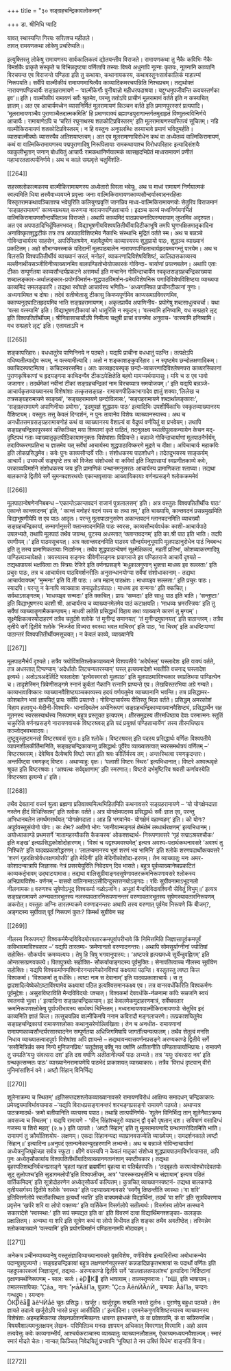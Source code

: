 +++
title = "३० सङ्ग्रहचन्द्रिकावलोकनम्"

+++
डा. श्रीनिधि प्याटि


यावत् स्थास्यन्ति गिरयः सरितश्च महीतले।  
तावत् रामयणकथा लोकेषु प्रचरिष्यति॥ 

इत्युक्तिस्तु लोकेषु रामायणस्य सार्वकालिकत्वं द्योतयन्तीव विराजते। 
रामायणकथा तु नैकैः कविभिः नैकैः विमर्शकैः प्राकृते संस्कृते च विभिन्नदृष्ट्या 
वर्णितापि  तस्याः  विषये  अधुनापि  नूत्नाः  कृतयः,  नूतनानि  काव्यानि 
विरचयन्त  एव  विराजन्ते  पण्डिता  इति  तु  कथायाः,  कथानायकस्य, 
कथावस्तुनःसार्वकालिकं  माहात्म्यं  निरूपयति।  सर्वेपि  वाल्मीकीयं 
रामायणमाश्रित्यैव  काव्यादिकमरचयन्निति  निश्चप्रचम्।  तद्यथोक्तं 
नारायणपण्डिचार्यैः सङ्ग्रहरामायणे –
‘वाल्मीकेर्गौः  पुनीयान्नो  महीधरपदाश्रया।  यद्दुग्धमुपजीवन्ति 
कवयस्तर्णका इव’॥ इति। वाल्मीकीयं रामायणं सर्वैः श्रुतमेव, परन्तु 
ततोऽपि प्राचीनं मूलरामाणं वर्तते इति न कस्यचित् ज्ञातम्। अत एव 
आचार्यमध्वेन व्यासनिर्मितं मूलरामायणं किञ्चन वर्तते इति प्रमाणपुरस्सरं 
प्रत्यपादि।  ‘मूलरामायणञ्चैव  पुराणञ्चैतदात्मकमिति’  हि  प्रमाणवाक्यं 
ब्रह्माण्डपुराणान्तर्गतमुदाहृतं विष्णुतत्वविनिर्णये आचार्यैः। रामायाणेऽपि च 
‘चरितं  रघुनाथस्य  शतकोटिप्रविस्तरम्’  इति  मूलरामायणस्यास्तित्वं 
सूचितम्।  नहि  वाल्मीकिरामायणं  शतकोटिप्रविस्तरम्।  न  हि  वस्तुनः 
अनुपलब्धिः तस्याभावे प्रमाणं भवितुमर्हति। व्यासवाल्मीक्योः व्यासस्यैव 
अतिशयाप्तत्वम्।  अत  एव  मूलरामाणाविरोधेन  कथं  वा  अध्येतव्यं 
वाल्मिकिरामायणं,  कथं  वा  वाल्मिकिरामायणस्य  पद्मपुराणादिषु 
निरूपितायाः रामकथायाश्च विरोधपरिहारः इत्यादिसंशयैः व्याकुलीभूतान् 
जनान् बोधयितुं आचार्यैः रामकथानिर्णयात्मकं व्यासहृदभिप्रेतं माध्वरामायणं 
प्रणीतं  महाभारततात्पर्यनिर्णये।  अथ  च  काले  सम्प्रवृत्ते  चतुर्विशंति-

[[264]]

सहस्रश्लोकात्मकस्य वाल्मीकिरामायणस्य अध्येतारो विरला भवेयुः, अथ च 
माध्वं रामायणं निर्णयात्मकं स्वल्पमिति धिया तस्यैवाध्यययने प्रवृत्ताः जनाः 
वाल्मिकिरामायणकाव्यसौन्दर्यास्वादनरहिताः  विस्तृतरामकथावञ्चिताश्च 
भवेयुरिति कलियुगप्रवृत्तिं जानन्निव माध्व-वाल्मिकिरामायणयोः सेतुरिव 
विराजमानं ‘सङ्ग्रहरामायणं’ काव्यमग्रथयत् करुणया नारायणपण्डिताचार्यः। 
इदञ्च काव्यं मध्वनिर्णयगर्भितं वाल्मिकिरामायणसौन्दर्योपेतञ्च विराजते।
अथापि काव्यमिदं पाठप्रवचनादिपरम्परायाम् लुप्तमिव अदृश्यत। अत 
एव अपपाठादिभिर्दूषितमभवत्। विद्याभूषणीयविश्वपतितीर्थीयादिटीकाभूषि
तमपि घुणभक्षितमातृकादिना अनाविष्कृतशुद्धटीकं तत्र तत्र अपपाठविशिष्टमेव 
नैकाभिः  संस्थाभिः  मुद्रितं  वर्तते  स्म।  अथ  च  बन्नञ्चे  गोविन्दाचार्यस्य 
साहसेन,  अपरिमितश्रमेण,  महावैदुष्येण  काव्यास्यस्य  शुद्धप्रायो  पाठः, 
शुद्धञ्च व्याख्यानं प्रकटितम्। अहो सौभाग्यमस्माकं यदिदानीं मूलपाठबालेन 
नारायणपण्डिताचार्यहृदयमवगन्तुं पारयेम। अथ च विलसति विश्वपतितीर्थीयं 
व्याख्यानं सरलं, मनोहरं, व्याकरणादिविशेषविशिष्टं, कालिदासकाव्यस्य 
मल्लीनाथीयसञ्जीविनीव्याख्यानमिव  बालपण्डितोभोयोपकारकं  गोविन्दा-
चार्याणां प्रयत्नबलेन। अथापि एताः टीकाः सम्पूर्णतया काव्यसौन्दर्यप्रकटने 
असमर्था  इति  मन्वानेन  गोविन्दाचार्येण  स्वकृतसङ्ग्रहचन्द्रिकाख्यया 
शब्दालङ्कार-अर्थालङ्कार-प्रयोगविमर्शन-शुद्धपाठविमर्शन-प्रमेयविशेषनिरू
पणादिविशेषविशिष्टया व्याख्यया काव्यमिदं समलङ्कारि। तद्यथा स्वोपज्ञे 
आचार्यस्य भणितिः– ‘अध्यगामिषत प्राचीनटीकानां गुणाः। अध्यगामिषत 
च दोषाः। तदेवं सतीष्वेतासु टीकासु किमप्यपूर्णमिव काप्यसमग्रविवरणमिव, 
क्काप्यनुद्घाटितहृदयमिव भाति सङ्ग्रहरामायणम्। अकृतप्रायैव अपाणिनीय-
प्रयोगेषु शब्दसाधुत्वचर्चा। यथा ‘वत्सा वत्स्यामि’ इति। विद्याभूषणटीकायां 
को धातुरिति न स्फुटम्। ‘वत्स्यामि हनिष्यामि, वध सम्प्रहारे लृट् इति 
विश्वपतितीर्थीयम्। श्रीनिवासाचार्योऽपि निमील्य चक्षुषी प्राचां वचनमेव 
अनुवाच- ‘वत्स्यामि हनिष्यामि। वध सम्प्रहारे लृट्’ इति। एतावताऽपि न 

[[265]]

शङ्कापरिहारः। वधधातुरेव पाणिनिनये न पठ्यते। यद्यपि प्राचीना वधधातुं 
पठन्ति। तत्पक्षेऽपि वधिष्यतीत्याद्येव रूपम्, न वत्स्यामीत्यादि। अतो न 
शङ्काशङ्कुपरिहारः।  न  स्पृष्टमेव  छन्दोलक्षणादिकम्।  क्कचिदस्पष्टमितव। 
कचिदस्वरसमिव।  अतः  काव्यहृदयस्पृक्  छन्दो-व्याकरणादिविश्लेषणपरा 
काव्यरसिकानां पुराणकृषिकाणां च हृदयङ्गमा काचिदन्यैव टीकाऽपेक्षितेति 
बहवो मामभ्यर्थयामासुः। मयि च स एव भावो जजागार। तदर्थमेकां नवीनां 
टीकां सङ्ग्रहचन्द्रिकां नाम विरचय्यात्र समयोजयम्।’ इति 
यद्यपि  बन्नञ्जे-आचार्यकृतव्याख्यानस्य  विशेषांशाः  तत्कृतसङ्ग्रह-
रामायणपीठिकाभागादेव  ज्ञातुं  शक्याः,‘लिलेख  च  तत्रसङ्ग्रहरामायणे 
साङ्ख्यं’, ‘सङ्ग्रहरामायणे छन्दोविलासः’, ‘सङ्ग्रहरामायणे शब्दार्थालङ्काराः’, 
‘सङ्ग्रहरामायणे  अपाणिनीयाः  प्रयोगाः’,  ‘इदमुपज्ञं  शुद्धप्रायः  पाठः’ 
इत्यादिभिः उपशीर्षिकाभिः स्वकृतव्याख्यानस्य वैशिष्ट्यम्। वस्तुतः तत्तु 
केवलं  दिग्दर्शनं,  न  पुनः  तावानेव  विशेषः  व्याख्यानस्यास्य।  अथ  च 
अनधीतसमग्रसङ्ग्रहरामायणोहं  कथं  वा  व्याख्यानस्य  वैशाल्यं  वा  वैदुष्यं 
वर्णयितुं  वा  प्रभवेयम्।  तथापि  सङ्ग्रहचन्द्रिकापुरस्सरं  यत्किञ्चित्  मया 
शिष्याणां कृते पाठितं, तदनुलक्ष्य स्थालीपुलाकन्यायेन केचन मद्-दृष्टिपथं 
गताः व्याख्यातृकृतपीठिकायामनुक्ताः विशेषांशाः विव्रियन्ते।
बन्नञ्जे गोविन्दाचार्याणां मूलपाठनैर्भर्यम्, तदाविष्करणप्रतिभा च 
ज्ञातमेव यत् सर्वेषां आचार्यस्य शुद्धपाठाविष्करणे मुद्रणे च दीक्षा। 
अपिचाचार्यः महाकविः इति लोकप्रसिद्धमेव। कवेः पुनः काव्यसौन्दर्ये रतिः। 
संशोधकस्य पाठशोधने। तदेतदुभयस्य साङ्कर्यम् आचार्ये। उभयधर्मे सङ्घृष्टे 
तत्र को विजेता संशोधको वा कविर्वा इति जिज्ञासायां स्वप्रणीतकाव्ये कवेः, 
परकाव्यविमर्शने  संशोधकस्य  जय  इति  प्रामाणिकं  पन्थानमनुसरतः 
आचार्यस्य  प्रामाणिकता  श्लाघ्या।  तद्यथा  बालकाण्डे  द्वितीये  सर्गे 
सुमन्त्रदशरथयोः एकान्तवृत्तायाः आख्यायिकायाः वर्णनप्रसङ्गे श्लोकक्रममेवं 

[[266]]

मूलपाठान्वेषणेननिबबन्ध  –‘एकान्तेऽकान्तवदनं  राजानं  पुत्रलालसम्’ 
इति। अत्र वस्तुतः विश्वपतितीर्थीयः पाठः’ एकान्ते कान्तवदनम्’ इति, ’ 
कान्तं  मनोहरं  वदनं  यस्य  सः  तथा  तम्,’  इति  चाख्यायि,  कान्तवदनं 
प्रसन्नमुखमिति विद्याभूषणीयेपि स एव पाठः आदृतः। परन्तु मूलापाठानुसरेण 
अकान्तवदनं म्लानवदनमिति व्याचख्यौ सङ्ग्रहचन्द्रिकायां, तन्मार्गानुसरी 
क्लान्तवदनमिति  पाठः  स्वरसः,  काव्यसौन्दर्यवर्धकः  काशी-आचार्यपाठे 
उपलभ्यते, तथापि मूलपाठं तथैव जग्रन्थ, पुटस्य अधस्तात् ‘क्लान्तवदनम्’ 
इति का.श्री पाठ इति भाति। तदपि रमणीयम्।’ इति पाठमसूचयत्। अत्र 
क्लान्तवदनमिति पाठस्य सौन्दर्यमनुभूयापि मूलपाठानुरोधेन पाठं निबबन्ध 
इति तु तस्य प्रामाणिकतायाः निदर्शनम्। तथैव शुद्धपाठान्वेषणं सूक्ष्मेक्षिकत्वं, 
महतीं प्रतिभां, कोशव्याकरणादिषु पाण्डित्यञ्चापेक्षते। त्रयस्यास्य सङ्गमः 
त्रीवेणीसङ्गमः प्रयागराजे इव पण्डितराजे आचार्ये दृश्यते – तद्यथापायसं 
भक्षयित्वा ताः स्त्रियः रेजिरे इति वर्णनप्रसङ्गे ‘मधुकालगुणान् भुक्त्वा माधव्य 
इव  सल्लताः’  इति  प्रचुरः  पाठः,  तत्र  च  आचार्यस्य  पाठविमर्शनरीतिः 
अनुसन्धानयोग्या  सर्वेषां  संशोधाकानाम्  -  तद्यथा  आचार्यवाक्यम्’ 
‘मुन्मनाः’ इति वि.ती पाठ:। अत्र महान् पाठभ्रंशः। माधव्यइव सल्लता:’ 
इति प्रचुरः पाठः। स्यादपि। परन्तु न केनापि व्याख्यात्रा समादृतोऽयंपाठः। 
माधव्य इव सन्मनाः’ इति क्कचित्। सर्वथाऽसङ्गतम्। ‘माधव्यइव सन्मदाः’ 
इति क्कचित्। प्रायः ‘सम्मदाः’ इति साधुः पाठ इति भाति। ‘सन्तुष्टाः’ इति 
विद्याभूषणस्य काशी श्री. आचार्यस्य च व्याख्यानमेतमेव पाठं कटाक्षयति। 
‘माधव्यः भ्रमरस्त्रियः’ इति तु सर्वेषां व्याख्यातॄणामैककण्ठ्यम्। माधवी 
लतेति प्रसिद्धार्थं विहाय तथा व्याख्याने कारणं तु मृग्यम्’। 
सूक्ष्मेक्षिकत्वस्योदाहरणं तत्रैव चतुर्दशे श्लोके ‘तं मुनीन्द्रं समानयत्’ ‘तं 
मुनीन्द्रमुपानयत्’ इति पाठान्तरम्। तत्रैव तृतीये सर्गे द्वितीये श्लोके ‘निर्ज्जरा 
विज्वरा स्वस्था भवत माचिरम्’ इति पाठः, ‘मा चिरम्’ इति अधष्टिप्पण्यां 
पाठान्तरं  विश्वपतितीर्थीयमसूचयत्।  न  केवलं  काव्ये,  व्याख्यानेपि 

[[267]]

मूलपाठनैर्भर्यं  दृश्यते।  तत्रैव  त्रयोविंशतिश्लोकव्याख्याने  विश्वपतीये 
‘अदेर्घस्ल्’  घस्लादेशः  इति  वाक्यं  वर्तते,  तत्र  अधस्तात्  टिप्पण्याम् 
‘अदेर्धातोः  लिट्यन्यतरस्याम्’  घस्ल्  इत्ययमादेशो  भवतीति  वचनाद् 
घस्लादेश इत्यर्थः। अतोऽत्रअदेर्लिटि घस्लादेशः ‘इत्येवस्वरसो मूलपाठः’ 
इति मूलपाठमाविश्चकार स्वप्रतिभया पाण्डित्येन च।
तादृशेस्मिन् त्रिवेणीसङ्गमे स्नानं कुर्वतां नैकानि रत्नानि प्राप्यन्ते एव। 
लेखविस्तरभिया अग्रे गम्यते।
काव्यभावाविष्कारः व्याख्यानवैशिष्ट्यञ्चकाव्यस्य हदयं वर्णयतुमेव व्याख्यानानि भवन्ति। तत्र प्रसिद्धामर- 
कोशबलेन भावं ज्ञापयितुं प्रायः सर्वेपि प्रयतन्ते। गोविन्दाचार्यस्य रीतिस्तु 
भिन्ना  वर्तते।  प्रसिद्धम्  अमरकोशं  विहाय  हलायुध-मेदीनी-विश्वाभि-
धानादिबलेन  अर्थनिरूपणं  सङ्ग्रहचन्द्रिकाव्याख्यानवैशिष्ट्यं,  प्रसिद्धार्थेन 
सह  नूतनस्य  स्वरसस्यार्थस्य  निरूपणम्  बहुत्र  प्रस्तूयत  इत्यपरम्। 
क्षीरसमुद्रस्य  तीरमधिष्ठाय  देवाः  परमात्मनः  स्तुतिं  चक्रुरिति  वर्णनप्रसङ्गे 
नारायणवाचकं विष्टरश्रवस् इति पदं प्रयुक्तं पण्डिताचार्येण’
तस्य तीरमधिष्ठाय कञ्जोद्भवभवादयः।  
तुष्टुवुस्तुष्टमनसो विष्टरश्रवसं सुराः॥ 
इति  श्लोके।  विष्टरश्रवस्  इति  पदस्य  प्रसिद्धार्थः  वर्णितः  विश्वपतीये 
व्यापनशीलकीर्तिमानिति,  सङ्ग्रहचन्द्रिकायान्तु  प्रसिद्धार्थः  पूर्वैरेव 
व्याख्यातत्वात् स्वरसमर्थत्रयं वर्णितम् –’ विष्टरश्रवसम्। देवेष्विव दैत्येष्वपि 
विष्टो  रमत  इति  श्रवः  कीर्तिर्यस्य  तम्।  अन्तःस्थित्वा  रमणकृदन्तरः। 
अन्तर्विष्ट्वा रमणकृद् विष्टरः। अथाप्याहु: वृक्षः। ‘पलाशी विष्टरः स्थिरः’ 
इत्यभिधानात्।  विष्टरे  अश्वत्थवृक्षे  श्रूयत  इति  विष्टरश्रवाः।  ‘अश्वत्थः 
सर्ववृक्षाणाम्’  इति  स्मरणात्।  विष्टरो  दर्भमुष्टिरिव  श्रवसी  कर्णावस्येति 
विष्टरश्रवा इत्यन्ये॥’ इति। 

[[268]]

तथैव  देवतानां  वचनं  श्रुत्वा  ब्रह्मणा  प्रतिवाक्यमित्थभिहितमिति 
कथनावसरे सङ्ग्रहरामायणे – 
‘यो योगक्षेमदाता नस्तेन हीदं विधित्सितम्’ इति श्लोकः वर्तते। अत्र 
योगक्षेमपदस्य प्रसिद्धार्थः सर्वैः ज्ञात एव, परन्तु अभिधानबलेन तमर्थमसर्थयत् 
‘योगक्षेमदाता। आह हि भगवानेव- योगक्षेमं वहाम्यहम्’ इति। को योगः? 
अपूर्ववस्तुसंयोगो योगः। कः क्षेमः? अक्षीणो भोगः ‘जानीयान्मङ्गलं क्षेमंक्षेमं 
लब्धार्थरक्षणम्’ इत्यभिधानम्। 
अयोध्याकाण्डे प्रथमसर्गे ‘मातामहस्यौकसि कैकयस्य’ ओकश्शब्दार्थ-
निरूपणावसरे ‘गृहं सद्माऽश्रयश्चौकः’ इति मङ्ख’ इत्यप्रसिद्धकोशोदोहारणम्। 
‘विश्वं च यद्वश्यमवश्यमेत्’ इत्यत्र अवश्य-पदार्थकथनावसरे ‘अवश्यं तु 
निश्चिते’  इति  यादवप्रकाशोद्धरणम्।  ‘लालप्यमानस्य  भृशं  शरणं  भव 
भामिनि’ इति श्लोके शरणपदार्थोक्त्यवसरे ’ ‘शरणं गृहरक्षित्रोर्वधरक्षणयोरपि’ 
इति मेदिनी’ इति मेदिनीकोशोदा-हरणम्। तेन व्याख्यातुः मनः अमर-
कोशादन्यात्रापि जिज्ञासवः नेत्रं प्रसरयेयुरिति निवेदयन् दिव भासते। 
बहुत्र पूर्वव्याख्यानेष्वप्रकटितं काव्यकर्तृभावम् उद्घाटयामास। तद्यथा 
वालिसुग्रीवाङ्गदसुषेणावतरक्रमनिरूपणावसरे  श्लोकस्य  अभिप्रायविशेष-
वर्णनम् –
वासवो वालिनामाऽऽसीदिन्दुस्तत्तनयोऽङ्गदः। 
रविः सुग्रीवनामाऽभूदनलो नीलनामकः॥ 
वरुणश्च सुषेणोऽभूद् विश्वकर्मा नळोऽजनि। 
अभूतां मैन्दविविदावश्विनौ सेवितुं विभुम्॥’ 
इत्यत्र  सङ्ग्रहरामायणे  अग्न्यवतारभूतस्य  नलस्यावतारनिरूपणानन्तरं 
वरुणावतारभूतस्य  सुषेणस्यावतारनिरूपणम्  अकरोत्।  वस्तुतः  अग्निः 
तारतम्यक्रमे  वरुणादनन्तरः  अथापि  तस्य  वरुणात्  पूर्वमेव  निरूपणे  किं 
बीजम्?, अङ्गदस्य सुग्रीवात् पूर्वं निरूपणं कुतः? किमर्थं सुग्रीवेण सह 

[[269]]

नीलस्य  निरूपणम्?  विश्वकर्ममैन्दविविदयोरवतारक्रमपूर्वापरीभावे  किं 
निमित्तमिति जिज्ञासापूर्वकमपूर्वं कविभावमाविश्चकार –’ यद्यपि तारतम्य-
क्रमेणानलो  वरुणादनन्तरः।  अथापि  सोमसूर्याग्नीनां  ज्योतिषां  सहोक्ति-
सौकर्याय क्रमव्यत्ययः। तेषु हि त्रिषु भगवानुपास्य:। ‘अष्टपत्रे हृत्पद्ममध्ये 
सूर्येन्दुवह्निगम्’  इति  ओन्तत्सत्प्रणवकल्पे।  पितापुत्रयोः  सहोक्ति-
सौकर्यायाङ्गदस्य पूर्वमुक्तिः। सेनापतित्वाच्च नीलस्य सुग्रीवेण सहोक्तिः। 
यद्यपि विश्वकर्माणमश्विनोरनन्तरमेकोनविंश्यां कक्ष्यायां पठन्ति। वस्तुतस्तु 
त्वष्टा किल विश्वकर्मा। ‘विश्वकर्मा तु वर्धकिः। त्वष्टा नाम स देवानाम्’ इति 
यादवप्रकाशाचार्यः। स तु द्वादशादित्येष्वेकोऽष्टाविंश्यामेव कक्ष्यायां पठित 
इत्यश्विसमानकक्ष्य  एव।  तत्र  वानरवर्धकिरिति  विश्वकर्मणः  पूर्वमुद्देशः। 
असुराविष्टाविति  मैन्दविविदयोः  पश्चात्।  विश्वकर्मा  देववर्धकि-र्नळनामा 
कपिः सन्नजनि स्वयं स्वतनयो भूत्वा।’ इत्यादिना सङ्ग्रहचन्द्रिकायाम्। इदं 
केवलमेकमुदाहरणमात्रं,  सर्वेष्ववतार  क्रमनिरूपणश्लोकेषु  पूर्वापरीभावस्य 
सार्थक्यं चिन्तितम्। 
मध्वरामायणवाल्मीकिरामायणयोः सेतुरिव इदं काव्यमिति ज्ञातं किल। 
तत्सूचयन्निव वाल्मीकिमपि ननाम कविरादौ मङ्गलाचरणे। तत्प्रकाशयितुमेव 
सङ्ग्रहचन्द्रिकायां रामायणश्लोकाः कथानुसरेणोल्लिखिताः। तेन च अनधीत-
रामायणानां रामायणकाव्यसौन्दर्यरसास्वादनेन सम्पूर्णतया अधिजिगमिषापि 
जागर्तीत्यन्यत्फलम्। तथैव सेतुत्वं मनसि निधाय व्याख्यातत्वादपूर्वाः विशेषांशा 
अपि  ज्ञायन्ते  –  तद्यथावनवासवर्णनप्रसङ्गे  अरण्यकाण्डे  द्वितीये  सर्गे 
‘ससौमित्रिर्न्नव  समा  निन्ये  मुनिजनप्रियः’  चतुर्दशसु  वर्षेषु  नव  वर्षाणि 
अतीतानीति पण्डिताचार्याभिप्रायः। रामायणे तु सम्प्रति‘ययुः संवत्सरा दश’ 
इति दश वर्षाणि अतीतानीत्यर्थे पाठः लभ्यते। तत्र ‘ययुः संवत्सरा नव’ इति 
ग्रन्थकृत्सम्मतः पाठः’ व्याख्यानेनरामायणेपि पाठभेदं प्राकाशयत् व्याख्याकारः। 
तत्रैव ‘विराधं दृष्टवान् वीरो मुनिमांसांशिनं वने। अष्टौ सिंहान् विनिर्भिद्य 

[[270]]

शूलेनाक्रम्य च स्थितम्’॥इतिसप्तदशश्लोकव्याख्यानावसरे रामायणविरोधं 
आक्षिप्य  समादधन्  चन्द्रिकाकारः  प्रमेयद्वयमाविर्भावयामास  –‘यद्यपि 
विराधप्रसङ्गानन्तरं शरभङ्गप्रसङ्गो रामायणे पठ्यते। अथाप्यत्र पाठक्रमादर्थ-
क्रमो  बलीयानिति  व्यत्यस्य  पपाठ।  तथाहि  तात्पर्यनिर्णये-  ‘शूलेन 
विनिर्भिद्य तान् शूलेनैवाऽक्रम्य अवसज्य च स्थितम्’। यद्यपि रामायणे - 
‘त्रीन् सिंहांश्चतुरो व्याघ्रान् द्वौ वृकौ पृषतान् दश। सविषाणं वसादिग्धं 
गजस्य च शिरो महत्’ (२.७ ) इति पठ्यते। ‘अष्टौ सिंहान्’ इति तु 
मूलरामायणादि ग्रन्थान्तरोदितमिति भाति। रामायणं तु क्रौर्यातिशयोप- 
लक्षणम्। एकदा सिंहानन्यदा व्याघ्रानवसज्येति व्याख्येयम्। रामदर्शनकाले 
त्वष्टौ सिंहान्॥’ इत्यादिना॥अनुपदं एतान्यनेकान्युदहरणानि लभ्यन्ते। 
अथ च बन्नञ्जे गोविन्दाचार्याणां अध्येत्रनुजिघृक्षेच्छा सर्वत्र स्फुटा। 
क्षीणे वयस्यपि न केवलं मातृकां संशोध्य शुद्धप्रायपाठमाविर्भावयामास, 
अपि  पुनः  अध्येतृसौकार्याय  विश्वपतितीर्थीयादिव्याख्यानगतानंशान् 
स्पष्टीचकार। तद्यथा बृहस्पतिशब्दनिर्वचनप्रसङ्गे ‘बृहतां महतां ब्रह्मर्षीणां 
बृहत्या वा पतिर्बहस्पतिः। ‘तद्बृहतोः करपत्योश्चोरदेवतयोः सुट् तुलोपश्च’इति 
सुडागमलोपौ’इति  विश्वपतीयम्,  अत्र’  ‘पारस्करप्रभृतीनि  च  संज्ञायाम्’ 
इत्यत्र पठितं वार्तिकमिदम्’ इति सूत्रोदोहरणेन अध्येतृसौकर्यं कल्पितम्। 
कुत्रचित् व्याख्यानस्पष्टनं- तद्यथा बालकाण्डे तृतीयसर्गस्य द्वितीये श्लोके 
‘स्वस्थाः’ इति पदव्याख्यानावसरे ‘स्वर्गेषु तिष्ठन्तीति स्वस्थाः।‘वा शरि’ 
इतिविसर्गलोपे स्वर्लोकस्थिता इत्यर्थो भवति’ इति वाक्यमबोधकं विद्यार्थिनां, 
तदर्थं ‘वा शरि’ इति सूत्रविवरणाय प्रवृत्तेन ‘खर्परे शरि वा लोपो वक्तव्यः’ 
इति वार्तिकेन विसर्गलोपे सतीत्यर्थः। विसर्गस्य लोपेन तत्स्थाने सकारादेशे 
‘स्वस्स्था:’ इति रूपं सम्पद्यत इति वा’ इति विवरणं दत्वा विद्यार्थिमनश्शङ्का-
कलङ्कः प्रक्षालितम्। अन्यथा वा शरि इति सूत्रेण कथं वा लोपो विधीयत 
इति शङ्का तथैव अवतीष्ठेत्। तस्मिन्नेव श्लोकव्याख्याने ‘वत्स्यामि’ इति 
प्रयोगविमर्शनं पण्डितानामपि मोदावहम्। 

[[271]]

  अनेकत्र  प्रचीनव्याख्यानेषु  वस्तुसंज्ञादिव्याख्यानावसरे  वृक्षविशेषः, 
वर्णविशेषः इत्यादिरीत्या अबोधाकन्येव पदान्युपयुज्यन्ते। सङ्ग्रहचन्द्रिकायां 
बहुत्र लक्षणवर्णनपुरस्सरं कन्नडादिप्राकृतभाषायां सः पदार्थो वर्णितः इति 
महदुपकारकत्वं  जिज्ञासूनां,  तद्यथा-  अरण्यकाण्डे  द्वितीये  सर्गे 
‘सालतालतमालांश्च’ इत्यादिना निर्दिष्टानां वृक्षाणामर्थनिरूपणम् - साल: 
सर्जः। ѐǷ΂К͹ इति भाषायाम्। तालस्तृणराजः। ˚ϷШ˛ इति भाषायाम्। 
तमालस्तापिच्छ: ˚Ҫǎа˛, नाग: ˚ϻǡȀǎПа˛ पुन्नाग: ˚Ҫсͽ
ȀȇǹЍȀǹЍ˛,  चम्पक:  ȀǎПа,  चन्दनः  गन्धद्रुमः।  स्यन्दनः    
ǑКǷȇǟ͹ ȁȇЧЍǻȇ चूतः प्रसिद्धः। खर्जूर। खर्जूरद्रुमः सम्प्रति भारते 
दुर्लभः। पुराणेषु बहुधा पठ्यते। तेन ज्ञायते तदात्वे खर्जूरोऽपि भारते प्रचुर 
आसीदिति।’  इत्यादिना।  एवमनेकगुणविशिष्टस्यास्य  व्याख्यानस्य 
विशेषंशाः अहमहमिकतया लेखनप्रवेशनमिच्छन्तः धावन्त इवभासन्ते, कं 
वा  प्रवेशयामि,  कं  वा  सन्निरुणध्मि।  विषयवैशाल्यमनुलक्षयन्  लेखन-
परिमितिञ्च मनसः ज्ञापयन् अधिकात् विवरणात् विरमामि।
 अहो अस्य तत्ववेत्तुः कवेः काव्यगाम्भीर्यं, आश्चर्यकरञ्चास्य व्याख्यातुः 
व्याख्यानलौशलम्, ऐकाग्र्यमध्ययनवैशाल्यम्। स्मारं स्मारं मोदते चेतः। 
नान्यत् किञ्चित् निवेदयितुं प्रभवामि ‘भूयिष्ठां ते नम उक्तिं विधेम’ वाङ्नतिं 
विना।
****

[[272]]
